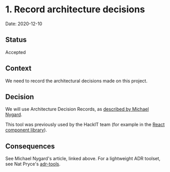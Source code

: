 # 1. Record architecture decisions

Date: 2020-12-10

## Status

Accepted

## Context

We need to record the architectural decisions made on this project.

## Decision

We will use Architecture Decision Records, as [described by Michael Nygard](http://thinkrelevance.com/blog/2011/11/15/documenting-architecture-decisions).

This tool was previously used by the HackIT team (for example in the [React component library](https://github.com/LBHackney-IT/lbh-frontend-react#architecture-decision-records)).

## Consequences

See Michael Nygard's article, linked above. For a lightweight ADR toolset, see Nat Pryce's [adr-tools](https://github.com/npryce/adr-tools).
